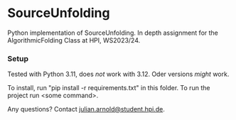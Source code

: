 # SourceUnfolding
Python implementation of SourceUnfolding.
In depth assignment for the AlgorithmicFolding Class at HPI, WS2023/24.


### Setup
Tested with Python 3.11, does *not* work with 3.12. Oder versions *might* work.

To install, run "pip install -r requirements.txt" in this folder.
To run the project run \<some command\>.

Any questions? Contact julian.arnold@student.hpi.de.
